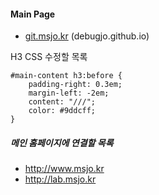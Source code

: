 #### Main Page

* [git.msjo.kr](http://git.msjo.kr) (debugjo.github.io)

H3 CSS 수정할 목록
```
#main-content h3:before {
	padding-right: 0.3em;
	margin-left: -2em;
	content: "///";
	color: #9ddcff;
}
```

##### 메인 홈페이지에 연결할 목록
* http://www.msjo.kr
* http://lab.msjo.kr

